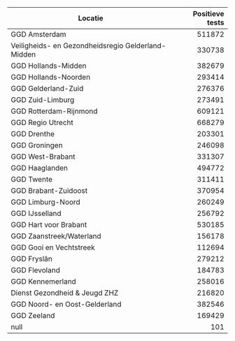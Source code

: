 | Locatie | Positieve tests |
|---------|----------------:|
| GGD Amsterdam                            | 511872 |
| Veiligheids- en Gezondheidsregio Gelderland-Midden | 330738 |
| GGD Hollands-Midden                      | 382679 |
| GGD Hollands-Noorden                     | 293414 |
| GGD Gelderland-Zuid                      | 276376 |
| GGD Zuid-Limburg                         | 273491 |
| GGD Rotterdam-Rijnmond                   | 609121 |
| GGD Regio Utrecht                        | 668279 |
| GGD Drenthe                              | 203301 |
| GGD Groningen                            | 246098 |
| GGD West-Brabant                         | 331307 |
| GGD Haaglanden                           | 494772 |
| GGD Twente                               | 311411 |
| GGD Brabant-Zuidoost                     | 370954 |
| GGD Limburg-Noord                        | 260249 |
| GGD IJsselland                           | 256792 |
| GGD Hart voor Brabant                    | 530185 |
| GGD Zaanstreek/Waterland                 | 156178 |
| GGD Gooi en Vechtstreek                  | 112694 |
| GGD Fryslân                              | 279212 |
| GGD Flevoland                            | 184783 |
| GGD Kennemerland                         | 258016 |
| Dienst Gezondheid & Jeugd ZHZ            | 216820 |
| GGD Noord- en Oost-Gelderland            | 382546 |
| GGD Zeeland                              | 169429 |
| null                                     |   101 |
